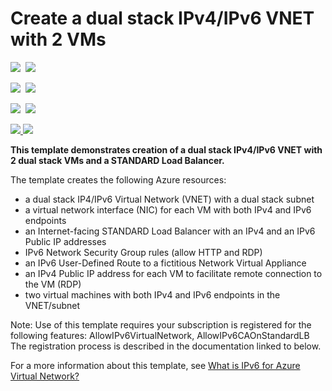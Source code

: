 # Create a dual stack IPv4/IPv6 VNET with 2 VMs

<IMG SRC="https://azbotstorage.blob.core.windows.net/badges/ipv6-in-vnet-StdLB/PublicLastTestDate.svg" />&nbsp;
<IMG SRC="https://azbotstorage.blob.core.windows.net/badges/ipv6-in-vnet-StdLB/PublicDeployment.svg" />&nbsp;

<IMG SRC="https://azbotstorage.blob.core.windows.net/badges/ipv6-in-vnet-StdLB/FairfaxLastTestDate.svg" />&nbsp;
<IMG SRC="https://azbotstorage.blob.core.windows.net/badges/ipv6-in-vnet-StdLB/FairfaxDeployment.svg" />&nbsp;

<IMG SRC="https://azbotstorage.blob.core.windows.net/badges/ipv6-in-vnet-StdLB/BestPracticeResult.svg" />&nbsp;
<IMG SRC="https://azbotstorage.blob.core.windows.net/badges/ipv6-in-vnet-StdLB/CredScanResult.svg" />&nbsp;

<a href="https://portal.azure.com/#create/Microsoft.Template/uri/https%3A%2F%2Fraw.githubusercontent.com%2FAzure%2Fazure-quickstart-templates%2Fmaster%2Fipv6-in-vnet%2Fazuredeploy.json" target="_blank">
    <img src="http://azuredeploy.net/deploybutton.png"/>
</a>
<a href="http://armviz.io/#/?load=https%3A%2F%2Fraw.githubusercontent.com%2FAzure%2Fazure-quickstart-templates%2Fmaster%2Fipv6-in-vnet%2Fazuredeploy.json" target="_blank">
    <img src="http://armviz.io/visualizebutton.png"/>
</a>

**This template demonstrates creation of a dual stack IPv4/IPv6 VNET with 2 dual stack VMs and a STANDARD Load Balancer.**

The template creates the following Azure resources:

- a dual stack IP4/IPv6 Virtual Network (VNET) with a dual stack subnet
- a virtual network interface (NIC) for each VM with both IPv4 and IPv6 endpoints
- an Internet-facing STANDARD Load Balancer with an IPv4 and an IPv6 Public IP addresses
- IPv6  Network Security Group rules (allow HTTP and RDP)
- an IPv6 User-Defined Route to a fictitious Network Virtual Appliance
- an IPv4 Public IP address for each VM to facilitate remote connection to the VM (RDP)
- two virtual machines with both IPv4 and IPv6 endpoints in the VNET/subnet

Note:  Use of this template requires your subscription is registered for the following features:   AllowIPv6VirtualNetwork, AllowIPv6CAOnStandardLB
           The registration process is described in the documentation linked to below.  

For a more information about this template, see [What is IPv6 for Azure Virtual Network?](https://docs.microsoft.com/en-us/azure/virtual-network/ipv6-overview/)
